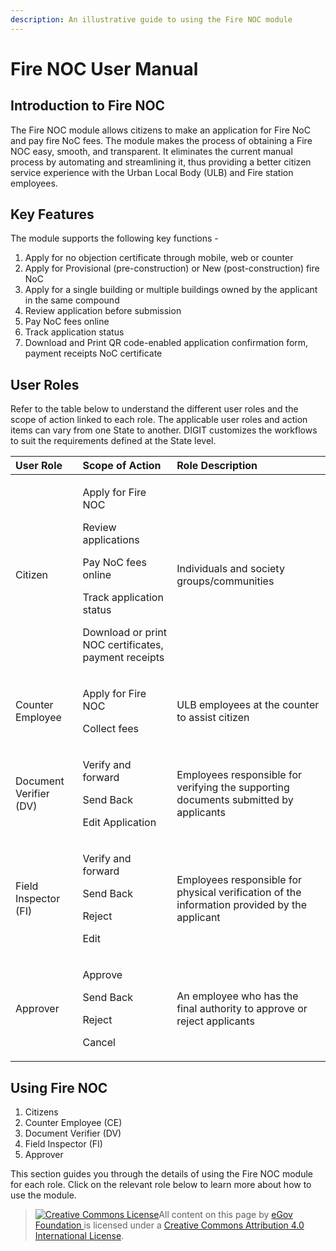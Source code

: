 ```yaml
---
description: An illustrative guide to using the Fire NOC module
---
```


# Fire NOC User Manual

## **Introduction to Fire NOC**

The Fire NOC module allows citizens to make an application for Fire NoC and pay fire NoC fees. The module makes the process of obtaining a Fire NOC easy, smooth, and transparent. It eliminates the current manual process by automating and streamlining it, thus providing a better citizen service experience with the Urban Local Body \(ULB\) and Fire station employees.

## **Key Features**

The module supports the following key functions -

1. Apply for no objection certificate through mobile, web or counter
2. Apply for Provisional \(pre-construction\) or New \(post-construction\) fire NoC 
3. Apply for a single building or multiple buildings owned by the applicant in the same compound
4. Review application before submission
5. Pay NoC fees online
6. Track application status
7. Download and  Print QR code-enabled application confirmation form, payment receipts NoC certificate

## **User Roles**

Refer to the table below to understand the different user roles and the scope of action linked to each role. The applicable user roles and action items can vary from one State to another. DIGIT customizes the workflows to suit the requirements defined at the State level.

<table>
  <thead>
    <tr>
      <th style="text-align:left"><b>User Role</b>
      </th>
      <th style="text-align:left"><b>Scope of Action</b>
      </th>
      <th style="text-align:left"><b>Role Description</b>
      </th>
    </tr>
  </thead>
  <tbody>
    <tr>
      <td style="text-align:left">Citizen</td>
      <td style="text-align:left">
        <p>Apply for Fire NOC</p>
        <p>Review applications</p>
        <p>Pay NoC fees online</p>
        <p>Track application status</p>
        <p>Download or print NOC certificates, payment receipts</p>
      </td>
      <td style="text-align:left">Individuals and society groups/communities</td>
    </tr>
    <tr>
      <td style="text-align:left">Counter Employee</td>
      <td style="text-align:left">
        <p>Apply for Fire NOC</p>
        <p>Collect fees</p>
      </td>
      <td style="text-align:left">ULB employees at the counter to assist citizen</td>
    </tr>
    <tr>
      <td style="text-align:left">Document Verifier (DV)</td>
      <td style="text-align:left">
        <p>Verify and forward</p>
        <p>Send Back</p>
        <p>Edit Application</p>
      </td>
      <td style="text-align:left">Employees responsible for verifying the supporting documents submitted
        by applicants</td>
    </tr>
    <tr>
      <td style="text-align:left">Field Inspector (FI)</td>
      <td style="text-align:left">
        <p>Verify and forward</p>
        <p>Send Back</p>
        <p>Reject</p>
        <p>Edit</p>
      </td>
      <td style="text-align:left">Employees responsible for physical verification of the information provided
        by the applicant</td>
    </tr>
    <tr>
      <td style="text-align:left">Approver</td>
      <td style="text-align:left">
        <p>Approve</p>
        <p>Send Back</p>
        <p>Reject</p>
        <p>Cancel</p>
      </td>
      <td style="text-align:left">An employee who has the final authority to approve or reject applicants</td>
    </tr>
  </tbody>
</table>

## **Using Fire NOC**

1. Citizens
2. Counter Employee \(CE\)
3. Document Verifier \(DV\)
4. Field Inspector \(FI\)
5. Approver 

This section guides you through the details of using the Fire NOC module for each role. Click on the relevant role below to learn more about how to use the module.

> [![Creative Commons License](https://i.creativecommons.org/l/by/4.0/80x15.png)](http://creativecommons.org/licenses/by/4.0/)All content on this page by [eGov Foundation ](https://egov.org.in/)is licensed under a [Creative Commons Attribution 4.0 International License](http://creativecommons.org/licenses/by/4.0/).


